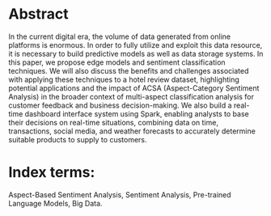 # Abstract 
In the current digital era, the volume of data generated from online platforms is enormous. In order to fully utilize and exploit this data resource, it is necessary to build predictive models as well as data storage systems. In this paper, we propose edge models and sentiment classification techniques. We will also discuss the benefits and challenges associated with applying these techniques to a hotel review dataset, highlighting potential applications and the impact of ACSA (Aspect-Category Sentiment Analysis) in the broader context of multi-aspect classification analysis for customer feedback and business decision-making. We also build a real-time dashboard interface system using Spark, enabling analysts to base their decisions on real-time situations, combining data on time, transactions, social media, and weather forecasts to accurately determine suitable products to supply to customers.
# Index terms:
Aspect-Based Sentiment Analysis, Sentiment Analysis, Pre-trained Language Models, Big Data.
